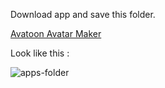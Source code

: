 Download app and save this folder.

[Avatoon Avatar Maker](https://m.apkpure.com/tr/avatoon-avatar-maker-creator/face.cartoon.picture.editor.emoji)

Look like this : 

![apps-folder](https://user-images.githubusercontent.com/37184598/147400917-328fa995-26fe-4866-8f62-88955f7ed560.png)
